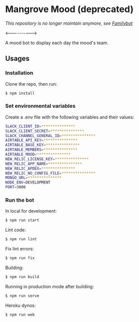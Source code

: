 # Mangrove Mood (deprecated)

*This repository is no longer maintain anymore, see [Familybot](https://github.com/MeetMangrove/familybot)*


<---------->


A mood bot to display each day the mood's team.

## Usages

### Installation

Clone the repo, then run:
```bash
$ npm install
```

### Set environmental variables

Create a .env file with the following variables and their values:
```bash
SLACK_CLIENT_ID=***************
SLACK_CLIENT_SECRET=***************
SLACK_CHANNEL_GENERAL_ID=***************
AIRTABLE_API_KEY=***************
AIRTABLE_BASE_KEY=***************
AIRTABLE_MEMBERS=***************
AIRTABLE_MOOD=***************
NEW_RELIC_LICENSE_KEY=***************
NEW_RELIC_APP_NAME=***************
NEW_RELIC_APDEX=***************
NEW_RELIC_NO_CONFIG_FILE=***************
MONGO_URL=***************
NODE_ENV=DEVELOPMENT
PORT=3000
```

### Run the bot

In local for development:
```bash
$ npm run start
```

Lint code:
```bash
$ npm run lint
```

Fix lint errors:
```bash
$ npm run fix
```

Building:
```bash
$ npm run build
```

Running in production mode after building:
```bash
$ npm run serve
```

Heroku dynos:
```bash
$ npm run web
```
